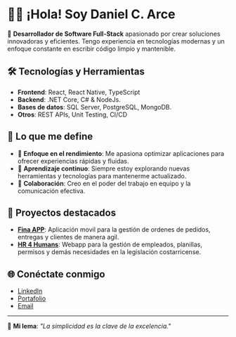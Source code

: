 # 👨‍💻 ¡Hola! Soy Daniel C. Arce 

🎯 **Desarrollador de Software Full-Stack** apasionado por crear soluciones innovadoras y eficientes. Tengo experiencia en tecnologías modernas y un enfoque constante en escribir código limpio y mantenible.

## 🛠️ Tecnologías y Herramientas
- **Frontend**: React, React Native, TypeScript
- **Backend**: .NET Core, C# & NodeJs.
- **Bases de datos**: SQL Server, PostgreSQL, MongoDB.
- **Otros**: REST APIs, Unit Testing, CI/CD

## 🌟 Lo que me define
- 🚀 **Enfoque en el rendimiento**: Me apasiona optimizar aplicaciones para ofrecer experiencias rápidas y fluidas.
- 🔄 **Aprendizaje continuo**: Siempre estoy explorando nuevas herramientas y tecnologías para mantenerme actualizado.
- 🤝 **Colaboración**: Creo en el poder del trabajo en equipo y la comunicación efectiva.

## 💼 Proyectos destacados
- **[Fina APP](#)**: Aplicación movil para la gestión de ordenes de pedidos, entregas y clientes de manera agil.
- **[HR 4 Humans](#)**: Webapp para la gestión de empleados, planillas, permisos y demás necesidades en la legislación costarricense.

## 🌐 Conéctate conmigo
- [LinkedIn](https://www.linkedin.com/in/danielcarce/)
- [Portafolio](https://www.danielcarce.com/)
- [Email](mailto:dev@danielcarce.com)

---

🎨 **Mi lema**: *"La simplicidad es la clave de la excelencia."*
